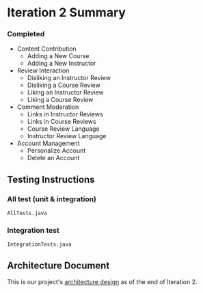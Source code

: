 # Iteration 2 Summary

### Completed 

* Content Contribution
    * Adding a New Course
    * Adding a New Instructor
* Review Interaction
    * Disliking an Instructor Review
    * Disliking a Course Review
    * Liking an Instructor Review
    * Liking a Course Review
* Comment Moderation
    * Links in Instructor Reviews
    * Links in Course Reviews
    * Course Review Language
    * Instructor Review Language
* Account Management
    * Personalize Account
    * Delete an Account 

## **Testing Instructions**

### All test (unit & integration)
`AllTests.java`

### Integration test
`IntegrationTests.java`

## **Architecture Document** 

This is our project's [architecture design](https://code.cs.umanitoba.ca/comp3350-winter2024/KeyValuePairs-a02-8/-/blob/main/docs/Iteration%202/Architecture2.png?ref_type=heads) as of the end of Iteration 2.





